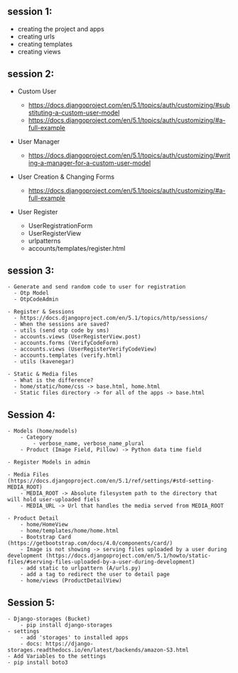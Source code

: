 

## session 1:

- creating the project and apps
- creating urls
- creating templates
- creating views

## session 2:

- Custom User

    - https://docs.djangoproject.com/en/5.1/topics/auth/customizing/#substituting-a-custom-user-model
    - https://docs.djangoproject.com/en/5.1/topics/auth/customizing/#a-full-example

- User Manager

    - https://docs.djangoproject.com/en/5.1/topics/auth/customizing/#writing-a-manager-for-a-custom-user-model

- User Creation & Changing Forms
    - https://docs.djangoproject.com/en/5.1/topics/auth/customizing/#a-full-example


- User Register
    - UserRegistrationForm
    - UserRegisterView
    - urlpatterns
    - accounts/templates/register.html

## session 3:

    - Generate and send random code to user for registration
      - Otp Model
      - OtpCodeAdmin
    
    - Register & Sessions
      - https://docs.djangoproject.com/en/5.1/topics/http/sessions/
      - When the sessions are saved?
      - utils (send otp code by sms)
      - accounts.views (UserRegisterView.post)
      - accounts.forms (VerifyCodeForm)
      - accounts.views (UserRegisterVerifyCodeView)
      - accounts.templates (verify.html)
      - utils (kavenegar)
    
    - Static & Media files
      - What is the difference?
      - home/static/home/css -> base.html, home.html
      - Static files directory -> for all of the apps -> base.html

## Session 4:
    - Models (home/models)
        - Category
            - verbose_name, verbose_name_plural
        - Product (Image Field, Pillow) -> Python data time field
    
    - Register Models in admin

    - Media Files (https://docs.djangoproject.com/en/5.1/ref/settings/#std-setting-MEDIA_ROOT)
        - MEDIA_ROOT -> Absolute filesystem path to the directory that will hold user-uploaded fiels
        - MEDIA_URL -> Url that handles the media served from MEDIA_ROOT

    - Product Detail
        - home/HomeView
        - home/templates/home/home.html
        - Bootstrap Card (https://getbootstrap.com/docs/4.0/components/card/)
        - Image is not showing -> serving files uploaded by a user during development (https://docs.djangoproject.com/en/5.1/howto/static-files/#serving-files-uploaded-by-a-user-during-development)
        - add static to urlpattern (A/urls.py) 
        - add a tag to redirect the user to detail page
        - home/views (ProductDetailView)

## Session 5:
    - Django-storages (Bucket)
        - pip install django-storages
    - settings
        - add 'storages' to installed apps
        - docs: https://django-storages.readthedocs.io/en/latest/backends/amazon-S3.html
    - Add Variables to the settings
    - pip install boto3
